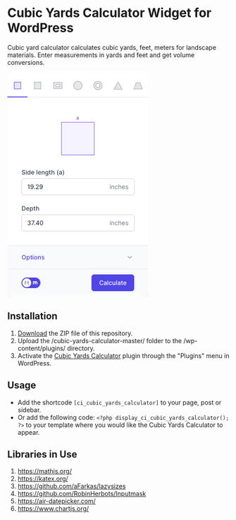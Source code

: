 # Cubic Yards Calculator Widget for WordPress

Cubic yard calculator calculates cubic yards, feet, meters for landscape materials. Enter measurements in yards and feet and get volume conversions.

![Cubic Yards Calculator Input Form](/assets/images/screenshot-1.png "Cubic Yards Calculator Input Form")

## Installation

1. [Download](https://github.com/pub-calculator-io/cubic-yards-calculator/archive/refs/heads/master.zip) the ZIP file of this repository.
2. Upload the /cubic-yards-calculator-master/ folder to the /wp-content/plugins/ directory.
3. Activate the [Cubic Yards Calculator](https://www.calculator.io/cubic-yards-calculator/ "Cubic Yards Calculator Homepage") plugin through the "Plugins" menu in WordPress.

## Usage
* Add the shortcode `[ci_cubic_yards_calculator]` to your page, post or sidebar.
* Or add the following code: `<?php display_ci_cubic_yards_calculator(); ?>` to your template where you would like the Cubic Yards Calculator to appear.

## Libraries in Use
1. https://mathjs.org/
2. https://katex.org/
3. https://github.com/aFarkas/lazysizes
4. https://github.com/RobinHerbots/Inputmask
5. https://air-datepicker.com/
6. https://www.chartjs.org/
